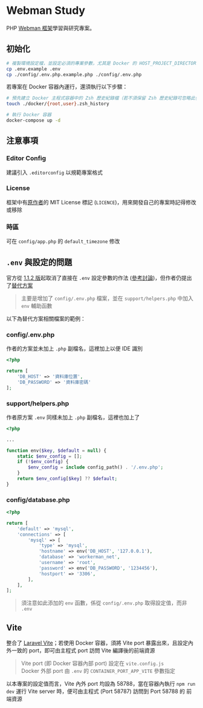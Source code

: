 # Webman Study

PHP [Webman 框架](https://github.com/walkor/webman)學習與研究專案。

## 初始化

```bash
# 複製環境設定檔，並設定必須的專案參數，尤其是 Docker 的 HOST_PROJECT_DIRECTORY
cp .env.example .env
cp ./config/.env.php.example.php ./config/.env.php
```

若專案在 Docker 容器內運行，還須執行以下步驟：

```bash
# 預先建立 Docker 主程式容器中的 Zsh 歷史紀錄檔（若不須保留 Zsh 歷史紀錄可忽略此步驟）
touch ./docker/{root,user}.zsh_history

# 執行 Docker 容器
docker-compose up -d
```

## 注意事項

### Editor Config

建議引入 `.editorconfig` 以規範專案格式

### License

框架中有[原作者](https://github.com/walkor)的 MIT License 標記 (`LICENCE`)，用來開發自己的專案時記得修改或移除

### 時區

可在 `config/app.php` 的 `default_timezone` 修改

## `.env` 與設定的問題

官方從 [1.1.2 版](https://github.com/walkor/webman/releases/tag/v1.1.2)起取消了直接在 `.env` 設定參數的作法 ([參考討論](https://www.workerman.net/q/7534))，但作者仍提出了[替代方案](https://www.workerman.net/q/7564)
> 主要是增加了 `config/.env.php` 檔案，並在 `support/helpers.php` 中加入 `env` 輔助函數

以下為替代方案相關檔案的範例：

### config/.env.php

作者的方案並未加上 `.php` 副檔名，這裡加上以便 IDE 識別

```php
<?php

return [
    'DB_HOST' => '資料庫位置',
    'DB_PASSWORD' => '資料庫密碼'
];
```

### support/helpers.php

作者原方案 `.env` 同樣未加上 `.php` 副檔名，這裡也加上了

```php
<?php

...

function env($key, $default = null) {
    static $env_config = [];
    if (!$env_config) {
        $env_config = include config_path() . '/.env.php';
    }
    return $env_config[$key] ?? $default;
}
```

### config/database.php

```php
<?php

return [
    'default' => 'mysql',
    'connections' => [
        'mysql' => [
            'type' => 'mysql',
            'hostname' => env('DB_HOST', '127.0.0.1'),
            'database' => 'workerman_net',
            'username' => 'root',
            'password' => env('DB_PASSWORD', '1234456'),
            'hostport' => '3306',
        ],
    ],
];
```

> 須注意如此添加的 `env` 函數，係從 `config/.env.php` 取得設定值，而非 `.env`

## Vite

整合了 [Laravel Vite](https://www.npmjs.com/package/laravel-vite-plugin)；若使用 Docker 容器，須將 Vite port 暴露出來，且設定內外一致的 port，即可由主程式 port 訪問 Vite 編譯後的前端資源

> Vite port (即 Docker 容器內部 port) 設定在 `vite.config.js`  
> Docker 外部 port 由 `.env` 的 `CONTAINER_PORT_APP_VITE` 參數指定

以本專案的設定值而言，Vite 內外 port 均設為 58788，當在容器內執行 `npm run dev` 運行 Vite server 時，便可由主程式 (Port 58787) 訪問到 Port 58788 的 前端資源 
